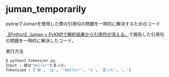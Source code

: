 # juman_temporarily
pyknpでJumanを使用した際の引用句の問題を一時的に解決するためのコード

[【Python】Juman × PyKNPで解析結果から引用符が消える。](https://qiita.com/NLPingu/items/2eadb36af1e0ce8a01f4)で報告した引用句の問題を一時的に解決したコード。

実行方法
~~~bash
$ python3 tokenizer.py 
Input : 彼は"Hello!"と言った。
Tokenized : ['彼', 'は', '"Hello!"', 'と', '言った', '。']
~~~
